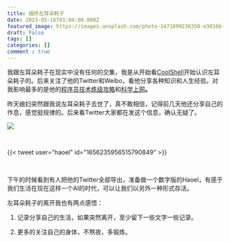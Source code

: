 ```yaml
---
title: 缅怀左耳朵耗子
date: 2023-05-16T01:04:00.000Z
featured_image: https://images.unsplash.com/photo-1471899236350-e3016bf1e69e?ixlib=rb-4.0.3&q=85&fm=jpg&crop=entropy&cs=srgb
draft: False
tags: []
categories: []
comment : true
---
```

我跟左耳朵耗子在现实中没有任何的交集，我是从开始看[CoolShell](https://coolshell.cn/)开始认识左耳朵耗子的。后来关注了他的Twitter和Weibo，看他分享各种知识和人生经验。对我影响最多的是他的[程序员技术练级攻略](https://coolshell.cn/articles/4990.html)和[科学上网](https://haoel.github.io/)**。**

昨天媳妇突然跟我说左耳朵耗子去世了，真不敢相信，记得前几天他还分享自己的作息，感觉挺规律的。后来看Twitter大家都在发这个信息，确认无疑了。

![](https://s3.us-west-2.amazonaws.com/secure.notion-static.com/5745a14d-7d3c-41bc-8cd0-5a5af7808227/Untitled.png?X-Amz-Algorithm=AWS4-HMAC-SHA256&X-Amz-Content-Sha256=UNSIGNED-PAYLOAD&X-Amz-Credential=AKIAT73L2G45EIPT3X45%2F20230521%2Fus-west-2%2Fs3%2Faws4_request&X-Amz-Date=20230521T010408Z&X-Amz-Expires=3600&X-Amz-Signature=0b4b76911d3e51c93ca8069e049cecfa00ed78a14948c46ba05863e9e04763db&X-Amz-SignedHeaders=host&x-id=GetObject)

<br/>

{{< tweet user="haoel" id="1656235956515790849" >}}

<br/>

下午的时候看到有人把他的Twitter全部导出，准备做一个数字版的Haoel，有感于我们生活在现在这样一个AI的时代，可以让我们以另外一种形式存活。

左耳朵耗子的离开我也有两点感悟：

1. 记录分享自己的生活，如果突然离开，至少留下一些文字一些记录。

1. 更多的关注自己的身体，不熬夜，多锻炼。

<br/>

<br/>

